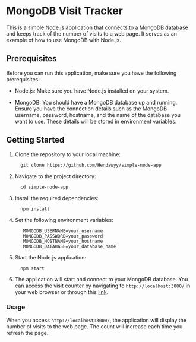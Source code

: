 # MongoDB Visit Tracker

This is a simple Node.js application that connects to a MongoDB database and keeps track of the number of visits to a web page. It serves as an example of how to use MongoDB with Node.js.

## Prerequisites

Before you can run this application, make sure you have the following prerequisites:

- Node.js: Make sure you have Node.js installed on your system.

- MongoDB: You should have a MongoDB database up and running. Ensure you have the connection details such as the MongoDB username, password, hostname, and the name of the database you want to use. These details will be stored in environment variables.

## Getting Started

1. Clone the repository to your local machine:

   ```
     git clone https://github.com/Hendawyy/simple-node-app
   ```
2. Navigate to the project directory:
   ```
     cd simple-node-app
   ```
3. Install the required dependencies:
   ```
     npm install
    ```
4. Set the following environment variables:
   ```
      MONGODB_USERNAME=your_username
      MONGODB_PASSWORD=your_password
      MONGODB_HOSTNAME=your_hostname
      MONGODB_DATABASE=your_database_name
   ```
   
5. Start the Node.js application:
   ```
     npm start
   ```
6. The application will start and connect to your MongoDB database. You can access the visit counter by navigating to ```http://localhost:3000/``` in your web browser or through this [link](http://localhost:3000/).

### Usage

  When you access ```http://localhost:3000/```, the application will display the number of visits to the web page. The count will increase each time you refresh the page.  

